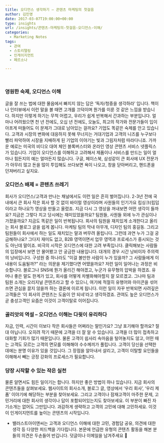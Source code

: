 ```yaml
---
title: 오디언스 생각하기 – 콘텐츠 마케팅의 첫걸음
author: 김민영
date: 2017-03-07T19:00:00+00:00
type: insights
url: /insights/콘텐츠-마케팅의-첫걸음-오디언스-이해/
categories:
  - Marketing Notes
tags:
  - 관여
  - 스토리텔링
  - 인게이지먼트
  - 페르소나

---
```

&nbsp;

### 영원한 숙제, 오디언스 이해
글을 잘 쓰는 법에 대한 물음에서 빠지지 않는 답은 &#8216;독자/청중을 생각하라&#8217; 입니다. 책이나 인터뷰에서 이런 말을 볼 때면 고개를 끄덕이며 뭔가를 이룬 것 같은 느낌을 받습니다. 하지만 이렇게 하기는 무척 어렵고, 우리가 쉽게 반복해서 간과하는 부분입니다. 얼마나 어려웠으면 천 년 전에도, 오십 년 전에도, 오늘도, 최고의 작가와 전문가들이 입이 아프게 떠들어도 이 문제가 그대로 남아있는 걸까요?
기업도 똑같은 숙제를 안고 있습니다. 고객과 시장의 변화에 대응하지 못해 무너지는 거대기업과 고객의 니즈를 누구보다 빨리 파악하여 시장을 지배하게 된 기업의 이야기는 빛과 그림자처럼 따라다니죠. 가까운 예로는 미국의 비디오 대여 체인 블록버스터와 온라인 영상 콘텐츠 서비스 넷플릭스가 있습니다.
기업이 오디언스를 이해하고 고려해서 제품이나 서비스를 만드는 일이 얼마나 힘든지의 예는 얼마든지 많습니다. 구글, 페이스북, 삼성같이 큰 회사에 UX 전문가가 아무리 많고 돈을 많이 투입해도 쓰다보면 욕이 나오고, 창을 닫아버리고, 핸드폰을 던져버리고 싶지요.

### 오디언스 배제 = 콘텐츠 쓰레기
회사가 오디언스/고객과 만나는 채널에서도 이런 일은 흔히 벌어집니다. 2-3년 전에 국내에서 큰 회사 작은 회사 할 것 없이 바이럴 영상이라며 사원들의 인기가요 립싱크(립덥이라고 하나요?) 영상을 만들고 올렸죠. 지금 다시 그 영상을 꺼내보면 어떤 생각이 들까요? 지금은 그렇다 치고 당시에는 재미있었을까요? 팀원들, 사원들 외에 누가 관심이나 가졌을까요?
지금도 똑같은 일이 반복됩니다. 회사의 팀원을 재치있게 소개한다고 올리는 회사 블로그 글을 쉽게 봅니다. 마케팅 팀의 막내 아무개, 디자인 팀의 홍길동. 그리고 팀원들이 회사에서 하는 일도 재치있는 말과 버무려 올립니다. 그런데 과연 누가 그걸 궁금해하나요? 그다지 재미도 없고, B2B 영역이면서 업무 영역과 프로세스가 중시되는 것도 아닌데 말이죠.
비극의 시작은 오디언스에 대한 고려 부족입니다. 클릭해보는 사람들의 입장에서 보면 안 물어봤고 안 궁금한 내용입니다. 대개의 경우 시간 낭비이자 주의력의 낭비입니다. 구성원 중 하나라도 &#8220;이걸 볼만한 사람이 누가 있을까? 그 사람들에게 이 내용이 도움될까?&#8221; 라는 의문을 제기했다면 어땠을까요?
저런 일이 일어나는 과정은 비슷합니다. 블로그나 SNS에 뭔가 올리긴 해야겠고, 누군가 유무형의 압박을 하겠죠. 유머나 좋은 말도 한계가 있고, 회사를 어떻게 차별화해야할지 잘 모르겠고. 그나마 팀과 팀원 소개는 오리지널 콘텐츠라고 할 수 있으니, 여기에 적절히 유행어와 아이콘을 섞어 쓰면 관심을 끌지 않을까 하는 결론에 이르게 됩니다.
이런 일이 자꾸 반복되면 사려깊은 고객들은 &#8216;이 회사의 콘텐츠는 도움이 안 되네&#8217;라고 생각하겠죠. 관여도 높은 오디언스가 곧 충성고객인 요즘은 이것이 고객이탈로 이어집니다.

### 골리앗의 역설 &#8211; 오디언스 이해는 다윗이 유리하다
자금, 인력, 시간이 이보다 작은 회사들은 어쩌라는 말인가요? 그냥 포기해야 할까요? 절대 아닙니다. 오히려 작기 때문에 고객을 더 잘 알 수 있습니다. 고객을 더 많이 접촉하고 대화할 기회가 많기 때문입니다. 물론 고객이 쉽사리 속마음을 털어놓지도 않고, 어떤 때는 고객도 모르는 고객의 면모를 이해해야 수수께끼가 풀립니다.
고객이 당신을 선택한 데에는 분명 이유가 있을 것입니다. 그 장점을 알아내서 살리고, 고객이 이탈할 요인들을 이해해서 빼는 긍정 강화의 프로세스가 필요합니다.

### 당장 시작할 수 있는 작은 실천
물론 알면서도 힘든 일이기는 합니다. 하지만 좋은 방법이 하나 있습니다. 지금 회사의 콘텐츠들을 살펴보세요. 웹사이트의 회사소개, 블로그 글, 영상에서 &#8216;우리 회사&#8217;, &#8216;우리 제품&#8217; 이야기에 해당하는 부분을 찾아보세요. 그리고 고객이나 잠재고객이 마주한 문제, 고민거리에 대한 회사의 생각이나 답이 포함되어있는지도 찾아보세요. 이 부분이 빠진 자기소개는 없어도 그만입니다. 과감하게 생략하고 고객의 고민에 대해 고민하세요.
이것이 인게이지먼트를 높이는 콘텐츠의 시작입니다.

* 밸러스트아이앤씨는 고객과 오디언스 이해에 대한 고민, 경험담 공유, 의견에 대한 생각 등 다양한 피드백을 기다립니다. 본문에 언급한 유형의 콘텐츠 활동을 해본 분들의 의견은 두손들어 반깁니다. 덧글이나 이메일을 남겨주세요 🙂